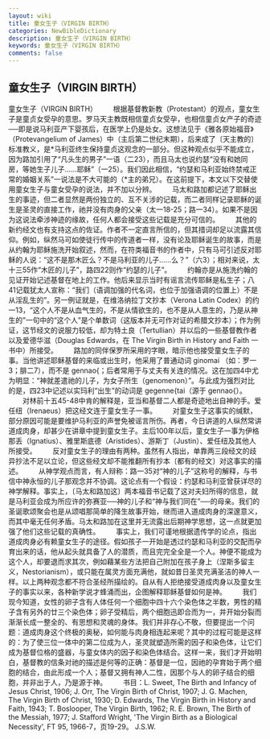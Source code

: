 ```yaml
---
layout: wiki
title: 童女生子（VIRGIN BIRTH）
categories: NewBibleDictionary
description: 童女生子（VIRGIN BIRTH）
keywords: 童女生子（VIRGIN BIRTH）
comments: false
---
```


## 童女生子（VIRGIN BIRTH）



童女生子（VIRGIN BIRTH）
　　根据基督教新教（Protestant）的观点，童女生子是童贞女受孕的意思。罗马天主教既相信童贞女受孕，也相信童贞女产子的奇迹──即是说马利亚产下婴孩后，在医学上仍是处女。这想法见于《雅各原始福音》（Protevangelium of James）中（主后第二世纪末期），后来成了〔天主教的〕标准教义，是*马利亚终生保持童贞这观念的一部分。但这种观点似乎不能成立，因为路加引用了“凡头生的男子”一语（二23），而且马太也说约瑟“没有和她同房，等她生子儿子……耶稣”（一25）。我们因此相信，“约瑟和马利亚始终禁戒正常的婚姻关系”一说法是不大可能的（*主的弟兄）。在这前提下，本文以下交替使用童女生子与童女受孕的说法，并不加以分辨。
　　马太和路加都记述了耶稣出生的事迹，但二者显然是两份独立的、互不关涉的记载，而二者同样记录耶稣的诞生是圣灵的直接工作，祂并没有肉身的父亲（太一18-25；路一34）。如果不是因为这说法牵涉神迹的缘故，任何人都会接受这些记载是充分可信的。
　　其他的新约经文也有支持这点的佐证。作者不一定直言所信的，但其措词却足以流露其信仰。例如，纵然马可如使徒行传中的传道者一样，没有论及耶稣诞生的故事，而是从约翰为耶稣施洗开始叙述，然而，在符类福音书的作者中，只有马可引述反对耶稣的人说：“这不是那木匠么？不是马利亚的儿子……么？”（六3）；相对来说，太十三55作“木匠的儿子”，路四22则作“约瑟的儿子”。
　　约翰亦是从施洗约翰的见证开始记述基督在地上的工作。他后来显示当时有谣言流传耶稣是私生子；八41记载犹太人宣称：“我们（语调加强的代名词，也位于加强语调的位置上）不是从淫乱生的”。另一例证就是，在维洛纳拉丁文抄本（Verona Latin Codex）的约一13，“这个人不是从血气生的，不是从情欲生的，也不是从人意生的，乃是从神生的”一句中的“这个人”是个单数词（这版本并无可作对证的希腊文抄本）；作为例证，这节经文的说服力较低，却为特土良（Tertullian）并以后的一些基督教作者以及爱德华滋（Douglas Edwards，在 The Virgin Birth in History and Faith 一书中）所接受。
　　路加的同伴保罗所采用的字眼，暗示他也接受童女生子的事。当他讲述耶稣基督的来临或出生时，他采用了普通动词 ginomai （如：罗一3；腓二7），而不是 gennao{；后者常用于与丈夫有关连的情况。这在加四4中尤为明显：“神就差遣祂的儿子，为女子所生（genomenon）”。与此成为强烈对比的是，四23中记述以实玛利“出生”的动词是 gegenne{tai（源于 gennao{）。
　　对林前十五45-48中肯的解释是，亚当和基督二人都是奇迹地出自神的手。爱任纽（Irenaeus）把这经文连于童女生子一事。
　　对童女生子这事实的缄默，部分原因可能是要维护马利亚的声誉免被谣言所伤。再者，今日讲道的人纵然常讲道成肉身，却甚少在讲章中提到童女生子。主后100年以后，童女生子一事为伊格那丢（Ignatius）、雅里斯底德（Aristides）、游斯丁（Justin）、爱任纽及其他人所接受。
　　反对童女生子的理由有两种。虽然有人指出，单靠两三段经文的歧异抄法不足以立论，但这些经文却不能推翻所有抄本〔都有的经文〕对这事实的描述。
　　从神学观点而言，有人辩称：路一35对“神的儿子”这称号的解释，与书信中神永恒的儿子那观念并不协调。这论点有一个假设：约瑟和马利亚曾获详尽的神学解释。事实上，〔马太和路加这〕两本福音书记载了这对夫妇所得的信息，就是马利亚会成为所应许的弥赛亚──神的儿子和“神与我们同在”──的母亲。我们的圣诞歌颂聚会也是从颂唱那简单的降生故事开始，继而进入道成肉身的深邃意义，而其中毫无任何矛盾。马太和路加在这里并无流露出后期神学思想，这一点就更加强了他们这些记载的真确性。
　　事实上，我们可谨地根据遗传学的论点，指出道成肉身必有赖童女生子的途径。假如孩子一开始是透过约瑟和马利亚的交配而孕育出来的话，他从起头就具备了人的潜质，而且完完全全是一个人。神便不能成为这个人，却要退而求其次，例如藉某些方法把自己附加在孩子身上（涅斯多留主义，Nestorianism），或只能在属灵方面充满他，就如昔日圣灵充满圣洁的神人一样。以上两种观念都不符合圣经所描绘的。自从有人拒绝接受道成肉身以及童女生子的事实以来，各种新学说才蜂涌而出，企图解释耶稣基督如何是神。
　　我们现今知道，女性的卵子含有人体任何一个细胞中四十六个染色体之半数，男性的精子含有另外的廿三个染色体；卵子受精后，两个细胞迅即合而为一，并开始分裂而渐渐长成一整全的、有思想和灵魂的身体。我们并非存心不敬，但要提出一个问题：道成肉身这个终极的奥秘，如何能与肉身相连起来呢？其中的过程可能是这样的：为了使三位一体中的第二位成为人，圣灵就塑造所需的因子和染色体，让它们成为基督位格的盛器，与童女体内的因子和染色体结合。这样一来，我们才开始明白，基督教的信条对祂的描述是何等的正确：基督是一位，因祂的孕育始于两个细胞的结合，由此形成一个人；基督又拥有神人二性，因那个与人的卵子结合的细胞，并非出于人，乃是源于神。
　　书目：L. Sweet, The Birth and Infancy of Jesus Christ,
1906; J. Orr, The Virgin Birth of Christ,
1907; J. G. Machen, The Virgin Birth of
Christ, 1930; D. Edwards, The Virgin
Birth in History and Faith, 1943; T. Boslooper, The Virgin Birth, 1962; R. E. Brown, The Birth of the Messiah, 1977; J. Stafford Wright, 'The Virgin
Birth as a Biological Necessity', FT
95, 1966-7，页19-29。
J.S.W.




